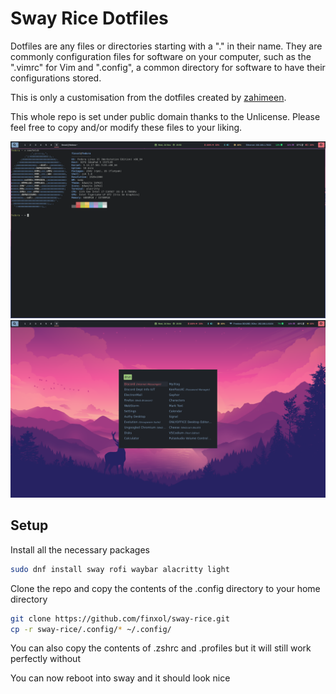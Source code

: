 # Sway Rice Dotfiles
Dotfiles are any files or directories starting with a "." in their name. They are commonly configuration files for software on your computer, such as the ".vimrc" for Vim and ".config", a common directory for software to have their configurations stored.

This is only a customisation from the dotfiles created by [zahimeen](https://github.com/zahimeen/dotfiles/tree/sway).

This whole repo is set under public domain thanks to the Unlicense.
Please feel free to copy and/or modify these files to your liking.

![Desktop](desktop.png)
![Desktop](desktop2.png)

## Setup
Install all the necessary packages
```bash
sudo dnf install sway rofi waybar alacritty light
```

Clone the repo and copy the contents of the .config directory to your home directory
```bash
git clone https://github.com/finxol/sway-rice.git
cp -r sway-rice/.config/* ~/.config/
```

You can also copy the contents of .zshrc and .profiles but it will still work perfectly without 

You can now reboot into sway and it should look nice
